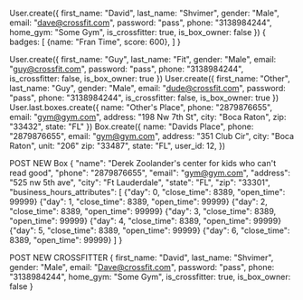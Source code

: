 

User.create({
    first_name: "David",
    last_name: "Shvimer",
    gender: "Male",
    email: "dave@crossfit.com",
    password: "pass",
    phone: "3138984244",
    home_gym: "Some Gym",
    is_crossfitter: true,
    is_box_owner: false
})
{
  badges: [
    {name: "Fran Time",
     score: 600},
   ]
}


User.create({
    first_name: "Guy",
    last_name: "Fit",
    gender: "Male",
    email: "guy@crossfit.com",
    password: "pass",
    phone: "3138984244",
    is_crossfitter: false,
    is_box_owner: true
})
User.create({
    first_name: "Other",
    last_name: "Guy",
    gender: "Male",
    email: "dude@crossfit.com",
    password: "pass",
    phone: "3138984244",
    is_crossfitter: false,
    is_box_owner: true
})
User.last.boxes.create({
  name: "Other's Place",
  phone: "2879876655",
  email: "gym@gym.com",
  address: "198 Nw 7th St",
  city: "Boca Raton",
  zip: "33432",
  state: "FL"
})
Box.create({
  name: "Davids Place",
  phone: "2879876655",
  email: "gym@gym.com",
  address: "351 Club Cir",
  city: "Boca Raton",
  unit: "206"
  zip: "33487",
  state: "FL",
  user_id: 12,
})

POST NEW Box
{
  "name": "Derek Zoolander's center for kids who can't read good",
  "phone": "2879876655",
  "email": "gym@gym.com",
  "address": "525 nw 5th ave",
  "city": "Ft Lauderdale",
  "state": "FL",
  "zip": "33301",
  "business_hours_attributes": [
    {"day": 0, "close_time": 8389, "open_time": 99999}
    {"day": 1, "close_time": 8389, "open_time": 99999}
    {"day": 2, "close_time": 8389, "open_time": 99999}
    {"day": 3, "close_time": 8389, "open_time": 99999}
    {"day": 4, "close_time": 8389, "open_time": 99999}
    {"day": 5, "close_time": 8389, "open_time": 99999}
    {"day": 6, "close_time": 8389, "open_time": 99999}
  ]
}

POST NEW CROSSFITTER
{
    first_name: "David",
    last_name: "Shvimer",
    gender: "Male",
    email: "Dave@crossfit.com",
    password: "pass",
    phone: "3138984244",
    home_gym: "Some Gym",
    is_crossfitter: true,
    is_box_owner: false
}
